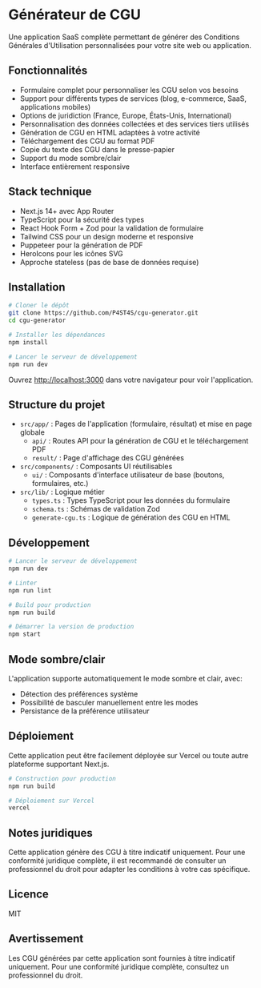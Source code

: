 # Générateur de CGU

Une application SaaS complète permettant de générer des Conditions Générales d'Utilisation personnalisées pour votre site web ou application.

## Fonctionnalités

- Formulaire complet pour personnaliser les CGU selon vos besoins
- Support pour différents types de services (blog, e-commerce, SaaS, applications mobiles)
- Options de juridiction (France, Europe, États-Unis, International)
- Personnalisation des données collectées et des services tiers utilisés
- Génération de CGU en HTML adaptées à votre activité
- Téléchargement des CGU au format PDF
- Copie du texte des CGU dans le presse-papier
- Support du mode sombre/clair
- Interface entièrement responsive

## Stack technique

- Next.js 14+ avec App Router
- TypeScript pour la sécurité des types
- React Hook Form + Zod pour la validation de formulaire
- Tailwind CSS pour un design moderne et responsive
- Puppeteer pour la génération de PDF
- HeroIcons pour les icônes SVG
- Approche stateless (pas de base de données requise)

## Installation

```bash
# Cloner le dépôt
git clone https://github.com/P4ST4S/cgu-generator.git
cd cgu-generator

# Installer les dépendances
npm install

# Lancer le serveur de développement
npm run dev
```

Ouvrez [http://localhost:3000](http://localhost:3000) dans votre navigateur pour voir l'application.

## Structure du projet

- `src/app/` : Pages de l'application (formulaire, résultat) et mise en page globale
  - `api/` : Routes API pour la génération de CGU et le téléchargement PDF
  - `result/` : Page d'affichage des CGU générées
- `src/components/` : Composants UI réutilisables
  - `ui/` : Composants d'interface utilisateur de base (boutons, formulaires, etc.)
- `src/lib/` : Logique métier
  - `types.ts` : Types TypeScript pour les données du formulaire
  - `schema.ts` : Schémas de validation Zod
  - `generate-cgu.ts` : Logique de génération des CGU en HTML

## Développement

```bash
# Lancer le serveur de développement
npm run dev

# Linter
npm run lint

# Build pour production
npm run build

# Démarrer la version de production
npm start
```

## Mode sombre/clair

L'application supporte automatiquement le mode sombre et clair, avec:

- Détection des préférences système
- Possibilité de basculer manuellement entre les modes
- Persistance de la préférence utilisateur

## Déploiement

Cette application peut être facilement déployée sur Vercel ou toute autre plateforme supportant Next.js.

```bash
# Construction pour production
npm run build

# Déploiement sur Vercel
vercel
```

## Notes juridiques

Cette application génère des CGU à titre indicatif uniquement. Pour une conformité juridique complète, il est recommandé de consulter un professionnel du droit pour adapter les conditions à votre cas spécifique.

## Licence

MIT

## Avertissement

Les CGU générées par cette application sont fournies à titre indicatif uniquement. Pour une conformité juridique complète, consultez un professionnel du droit.
